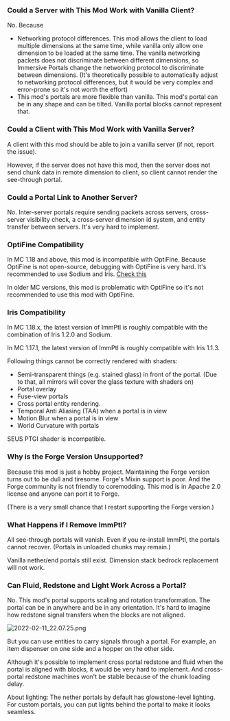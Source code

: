 ### Could a Server with This Mod Work with Vanilla Client?

No. Because

* Networking protocol differences. This mod allows the client to load multiple dimensions at the same time, while vanilla only allow one dimension to be loaded at the same time. The vanilla networking packets does not discriminate between different dimensions, so Immersive Portals change the networking protocol to discriminate between dimensions. (It's theoretically possible to automatically adjust to networking protocol differences, but it would be very complex and error-prone so it's not worth the effort)
* This mod's portals are more flexible than vanilla. This mod's portal can be in any shape and can be tilted. Vanilla portal blocks cannot represent that.

### Could a Client with This Mod Work with Vanilla Server?

A client with this mod should be able to join a vanilla server (if not, report the issue).

However, if the server does not have this mod, then the server does not send chunk data in remote dimension to client, so client cannot render the see-through portal.

### Could a Portal Link to Another Server?

No. Inter-server portals require sending packets across servers, cross-server visibility check, a cross-server dimension id system, and entity transfer between servers. It's very hard to implement.

### OptiFine Compatibility

In MC 1.18 and above, this mod is incompatible with OptiFine. Because OptiFine is not open-source, debugging with OptiFine is very hard. It's recommended to use Sodium and Iris. [Check this](https://lambdaurora.dev/optifine_alternatives/)

In older MC versions, this mod is problematic with OptiFine so it's not recommended to use this mod with OptiFine.

### Iris Compatibility

In MC 1.18.x, the latest version of ImmPtl is roughly compatible with the combination of Iris 1.2.0 and Sodium.

In MC 1.17.1, the latest version of ImmPtl is roughly compatible with Iris 1.1.3.

Following things cannot be correctly rendered with shaders:

* Semi-transparent things (e.g. stained glass) in front of the portal.  (Due to that, all mirrors will cover the glass texture with shaders on)
* Portal overlay
* Fuse-view portals
* Cross portal entity rendering.
* Temporal Anti Aliasing (TAA) when a portal is in view
* Motion Blur when a portal is in view
* World Curvature with portals

SEUS PTGI shader is incompatible.

### Why is the Forge Version Unsupported?

Because this mod is just a hobby project. Maintaining the Forge version turns out to be dull and tiresome. Forge's Mixin support is poor. And the Forge community is not friendly to coremodding. This mod is in Apache 2.0 license and anyone can port it to Forge.

(There is a very small chance that I restart supporting the Forge version.)

### What Happens if I Remove ImmPtl?

All see-through portals will vanish. Even if you re-install ImmPtl, the portals cannot recover. (Portals in unloaded chunks may remain.)

Vanilla nether/end portals still exist. Dimension stack bedrock replacement will not work.

 ### Can Fluid, Redstone and Light Work Across a Portal?

No. This mod's portal supports scaling and rotation transformation. The portal can be in anywhere and be in any orientation. It's hard to imagine how redstone signal transfers when the blocks are not aligned.

![2022-02-11_22.07.25.png](https://s2.loli.net/2022/02/11/oBQI3VuXF7NKwqk.png)

But you can use entities to carry signals through a portal. For example, an item dispenser on one side and a hopper on the other side.

Although it's possible to implement cross portal redstone and fluid when the portal is aligned with blocks, it would be very hard to implement. And cross-portal redstone machines won't be stable because of the chunk loading delay.

About lighting: The nether portals by default has glowstone-level lighting. For custom portals, you can put lights behind the portal to make it looks seamless.







